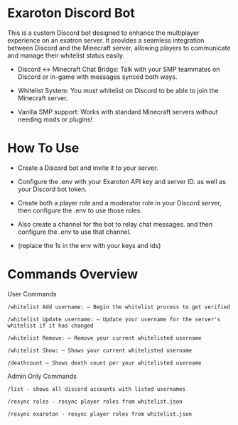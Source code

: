 # Exaroton Discord Bot

This is a custom Discord bot designed to enhance the multiplayer experience on an exatron server. It provides a seamless integration between Discord and the Minecraft server, allowing players to communicate and manage their whitelist status easily.

-  Discord ↔ Minecraft Chat Bridge: Talk with your SMP teammates on Discord or in-game with messages synced both ways.

- Whitelist System: You must whitelist on Discord to be able to join the Minecraft server.

- Vanilla SMP support: Works with standard Minecraft servers without needing mods or plugins!



# How To Use

- Create a Discord bot and invite it to your server.

- Configure the .env with your Exaroton API key and server ID. as well as your Discord bot token.

- Create both a player role and a moderator role in your Discord server, then configure the .env to use those roles.

- Also create a channel for the bot to relay chat messages. and then configure the .env to use that channel.

- (replace the 1s in the env with your keys and ids)

# Commands Overview

User Commands

    /whitelist Add username: – Begin the whitelist process to get verified
    
    /whitelist Update username: – Update your username for the server's whitelist if it has changed

    /whitelist Remove: – Remove your current whitelisted username

    /whitelist Show: – Shows your current whitelisted username
    
    /deathcount – Shows death count per your whitelisted username

Admin Only Commands

    /list - shows all discord accounts with listed usernames

    /resync roles - resync player roles from whitelist.json

    /resync exaroton - resync player roles from whitelist.json
